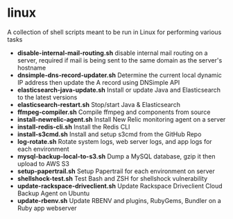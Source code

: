 linux
=======

A collection of shell scripts meant to be run in Linux for performing various tasks

- **disable-internal-mail-routing.sh** disable internal mail routing on a server, required if mail is being sent to the same domain as the server's hostname
- **dnsimple-dns-record-updater.sh** Determine the current local dynamic IP address then update the A record using DNSimple API
- **elasticsearch-java-update.sh** Install or update Java and Elasticsearch to the latest versions
- **elasticsearch-restart.sh** Stop/start Java & Elasticsearch
- **ffmpeg-compiler.sh** Compile ffmpeg and components from source
- **install-newrelic-agent.sh** Install New Relic monitoring agent on a server
- **install-redis-cli.sh** Install the Redis CLI
- **install-s3cmd.sh** Install and setup s3cmd from the GitHub Repo
- **log-rotate.sh** Rotate system logs, web server logs, and app logs for each environment
- **mysql-backup-local-to-s3.sh** Dump a MySQL database, gzip it then upload to AWS S3
- **setup-papertrail.sh** Setup Papertrail for each environment on server
- **shellshock-test.sh** Test Bash and ZSH for shellshock vulnerability
- **update-rackspace-driveclient.sh** Update Rackspace Driveclient Cloud Backup Agent on Ubuntu
- **update-rbenv.sh** Update RBENV and plugins, RubyGems, Bundler on a Ruby app webserver